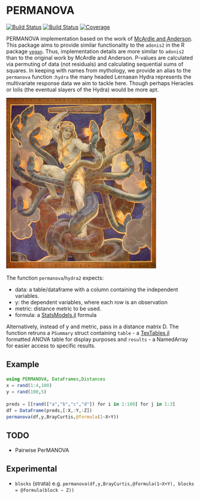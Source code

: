# PERMANOVA

[![Build Status](https://github.com/EvoArt/Hydra.jl/workflows/CI/badge.svg)](https://github.com/EvoArt/Hydra.jl/actions)
[![Build Status](https://ci.appveyor.com/api/projects/status/github/EvoArt/Hydra.jl?svg=true)](https://ci.appveyor.com/project/EvoArt/Hydra-jl)
[![Coverage](https://codecov.io/gh/EvoArt/Hydra.jl/branch/master/graph/badge.svg)](https://codecov.io/gh/EvoArt/Hydra.jl)

PERMANOVA implementation based on the work of [McArdle and Anderson](https://esajournals.onlinelibrary.wiley.com/doi/10.1890/0012-9658%282001%29082%5B0290%3AFMMTCD%5D2.0.CO%3B2). This package aims to provide similar functionality to the `adonis2` in the R package [`vegan`](https://cran.r-project.org/web/packages/vegan/index.html). Thus, implementation details are more similar to `adonis2` than to the original work by McArdle and Anderson. P-values are calculated via permuting of data (not residuals) and calculating sequential sums of squares. In keeping with names from mythology, we provide an alias to the `permanova` function :`hydra` the many headed Lernaean Hydra represents the multivariate response data we aim to tackle here. Though perhaps Heracles or Iolis (the eventual slayers of the Hydra) would be more apt.

<img src="https://github.com/EvoArt/Hydra/blob/master/docs/Sargent_Hercules.jpg" alt="drawing" width="400"/>

The function `permanova`/`hydra2` expects:

*   data: a table/dataframe with a column containing the independent variables. 
*   y: the dependent variables, where each row is an observation
*   metric: distance metric to be used.
* formula: a [StatsModels.jl](https://juliastats.org/StatsModels.jl/stable/formula/) formula 

Alternatively, instead of y and metric, pass in a distance matrix D.
The function retruns a `PSummary` struct containing `table` - a [TexTables.jl](https://jacobadenbaum.github.io/TexTables.jl/stable/) formatted ANOVA table for display purposes and `results` - a NamedArray for easier access to specific results.

## Example
```julia
using PERMANOVA, DataFrames,Distances
x = rand(1:4,100)
y = rand(100,5)

preds = [[rand(["a","b","c","d"]) for i in 1:100] for j in 1:3]
df = DataFrame(preds,[:X,:Y,:Z])
permanova(df,y,BrayCurtis,@formula(1~X+Y))
```

## TODO
*   Pairwise PerMANOVA

## Experimental
*   `blocks` (strata) e.g. `permanova(df,y,BrayCurtis,@formula(1~X+Y), blocks = @formula(block ~ Z))`
    
